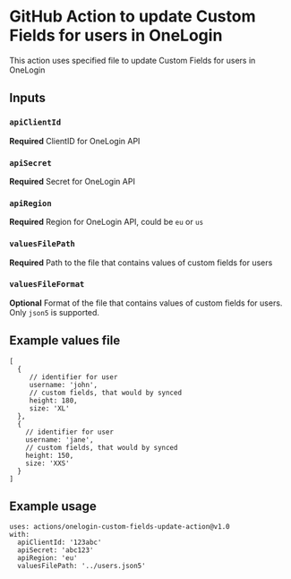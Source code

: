 # GitHub Action to update Custom Fields for users in OneLogin

This action uses specified file to update Custom Fields for users in OneLogin 

## Inputs

### `apiClientId`

**Required** ClientID for OneLogin API

### `apiSecret`

**Required** Secret for OneLogin API

### `apiRegion`

**Required** Region for OneLogin API, could be `eu` or `us`

### `valuesFilePath`

**Required** Path to the file that contains values of custom fields for users

### `valuesFileFormat`

**Optional** Format of the file that contains values of custom fields for users.
Only `json5` is supported.

## Example values file
```
[
  {
     // identifier for user
     username: 'john',
     // custom fields, that would by synced
     height: 180,
     size: 'XL'
  },
  {
    // identifier for user
    username: 'jane',
    // custom fields, that would by synced
    height: 150,
    size: 'XXS'
  }
]
```

## Example usage

```
uses: actions/onelogin-custom-fields-update-action@v1.0
with:
  apiClientId: '123abc'
  apiSecret: 'abc123'
  apiRegion: 'eu'
  valuesFilePath: '../users.json5'
```
